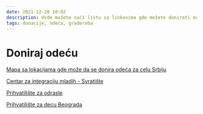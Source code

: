 ```yaml
---
date: 2021-12-28 10:02
description: Ovde možete naći listu sa linkovima gde možete donirati odeću
tags: donacije, odeća, graderoba
---
```

# Doniraj odeću

[Mapa sa lokacijama gde može da se donira odeća za celu Srbiju](https://greenfest.rs/mapa-doniranje-odece/)

[Centar za integraciju mladih - Svratište](http://cim.org.rs/sr/doniraj/)  

[Prihvatilište za odrasle](https://www.facebook.com/Prihvatiliste.za.odrasle/)  

[Prihvatilište za decu Beograda](https://www.prihvatiliste.rs/index.html)
